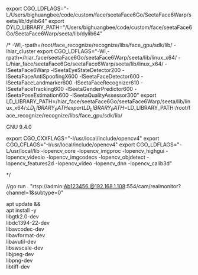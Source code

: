 export CGO_LDFLAGS="-L/Users/bighuangbee/code/custom/face/seetaFace6Go/SeetaFace6Warp/seeta/lib/dylib64"
export DYLD_LIBRARY_PATH="/Users/bighuangbee/code/custom/face/seetaFace6Go/SeetaFace6Warp/seeta/lib/dylib64"

/*
-Wl,-rpath=/root/face_recognize/recognize/libs/face_gpu/sdk/lib/ -lhiar_cluster
export CGO_LDFLAGS="-Wl,-rpath=/hiar_face/seetaFace6Go/seetaFace6Warp/seeta/lib/linux_x64/ -L/hiar_face/seetaFace6Go/seetaFace6Warp/seeta/lib/linux_x64/ -lSeetaFace6Warp -lSeetaEyeStateDetector200 -lSeetaFaceAntiSpoofingX600  -lSeetaFaceDetector600  -lSeetaFaceLandmarker600  -lSeetaFaceRecognizer610  -lSeetaFaceTracking600  -lSeetaGenderPredictor600   -lSeetaPoseEstimation600 -lSeetaQualityAssessor300"
export LD_LIBRARY_PATH=/hiar_face/seetaFace6Go/seetaFace6Warp/seeta/lib/linux_x64/:$LD_LIBRARY_PATH
export LD_LIBRARY_PATH=$LD_LIBRARY_PATH:/root/face_recognize/recognize/libs/face_gpu/sdk/lib/

GNU 9.4.0

export CGO_CXXFLAGS="-I/usr/local/include/opencv4"
export CGO_CFLAGS="-I/usr/local/include/opencv4"
export CGO_LDFLAGS="-L/usr/local/lib -lopencv_core -lopencv_imgproc -lopencv_highgui -lopencv_videoio -lopencv_imgcodecs -lopencv_objdetect -lopencv_features2d -lopencv_video -lopencv_dnn -lopencv_calib3d"

*/

//go run . "rtsp://admin:Ab123456.@192.168.1.108:554/cam/realmonitor?channel=1&subtype=0"


apt update && \
apt install -y \
libgtk2.0-dev \
libdc1394-22-dev \
libavcodec-dev \
libavformat-dev \
libavutil-dev \
libswscale-dev \
libjpeg-dev \
libpng-dev \
libtiff-dev
